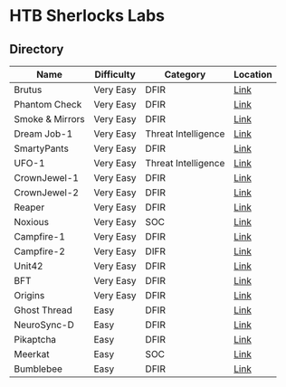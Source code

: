 # HTB Sherlocks Labs

## Directory

| Name | Difficulty | Category | Location |
| -- | -- | -- | -- |
| Brutus | Very Easy | DFIR | [Link](https://github.com/blu371ck/HTB-Sherlocks/blob/main/Brutus/Brutus.md) |
| Phantom Check | Very Easy | DFIR | [Link](https://github.com/blu371ck/HTB-Sherlocks/blob/main/Phantom-Check/Phantom-Check.md) |
| Smoke & Mirrors | Very Easy | DFIR | [Link](https://github.com/blu371ck/HTB-Sherlocks/blob/main/Smoke-and-Mirrors/Smoke-and-Mirrors.md) |
| Dream Job-1 | Very Easy | Threat Intelligence | [Link](https://github.com/blu371ck/HTB-Sherlocks/blob/main/Dream-Job-1/Dream-Job-1.md) |
| SmartyPants | Very Easy | DFIR | [Link](https://github.com/blu371ck/HTB-Sherlocks/blob/main/SmartyPants/SmartyPants.md) |
| UFO-1 | Very Easy | Threat Intelligence | [Link](https://github.com/blu371ck/HTB-Sherlocks/blob/main/UFO-1/UFO-1.md) |
| CrownJewel-1 | Very Easy | DFIR | [Link](https://github.com/blu371ck/HTB-Sherlocks/blob/main/CrownJewel-1/CrownJewel-1.md) |
| CrownJewel-2 | Very Easy | DFIR | [Link](https://github.com/blu371ck/HTB-Sherlocks/blob/main/CrownJewel-2/CrownJewel-2.md) |
| Reaper | Very Easy | DFIR | [Link](https://github.com/blu371ck/HTB-Sherlocks/blob/main/Reaper/Reaper.md) |
| Noxious | Very Easy | SOC | [Link](https://github.com/blu371ck/HTB-Sherlocks/blob/main/Noxious/Noxious.md) |
| Campfire-1 | Very Easy | DFIR | [Link](https://github.com/blu371ck/HTB-Sherlocks/blob/main/Campfire-1/Campfire-1.md) |
| Campfire-2 | Very Easy | DIFR | [Link](https://github.com/blu371ck/HTB-Sherlocks/blob/main/Campfire-2/Campfire-2.md) |
| Unit42 | Very Easy | DFIR | [Link](https://github.com/blu371ck/HTB-Sherlocks/blob/main/Unit42/Unit42.md) |
| BFT | Very Easy | DFIR | [Link](https://github.com/blu371ck/HTB-Sherlocks/blob/main/BFT/BFT.md) |
| Origins | Very Easy | DFIR | [Link](https://github.com/blu371ck/HTB-Sherlocks/blob/main/Origins/Origins.md) |
| Ghost Thread | Easy | DFIR | [Link](https://github.com/blu371ck/HTB-Sherlocks/blob/main/Ghost-Thread/GhostThread.md) |
| NeuroSync-D | Easy | DFIR | [Link](https://github.com/blu371ck/HTB-Sherlocks/blob/main/NeuroSync-D/NeuroSync-D.md) |
| Pikaptcha | Easy | DFIR | [Link](https://github.com/blu371ck/HTB-Sherlocks/blob/main/Pikaptcha/Pikaptcha.md) |
| Meerkat | Easy | SOC | [Link](https://github.com/blu371ck/HTB-Sherlocks/blob/main/Meerkat/Meerkat.md) |
| Bumblebee | Easy | DFIR | [Link](https://github.com/blu371ck/HTB-Sherlocks/blob/main/Bumblebee/Bumblebee.md) |